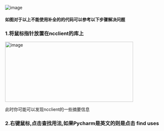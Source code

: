 
![image](https://github.com/user-attachments/assets/2bbdb4b9-f57a-46d1-99e4-59dde564c129)
#### 如图对于以上不能使用补全的的代码可以参考以下步骤解决问题
### 1.将鼠标指针放置在ncclient的库上
<img width="418" height="196" alt="image" src="https://github.com/user-attachments/assets/17bad337-d78a-48b6-b908-248d051aec9d" />

此时你可能可以发现ncclient的一些摘要信息

### 2.右键鼠标,点击查找用法,如果Pycharm是英文的则是点击 find uses
